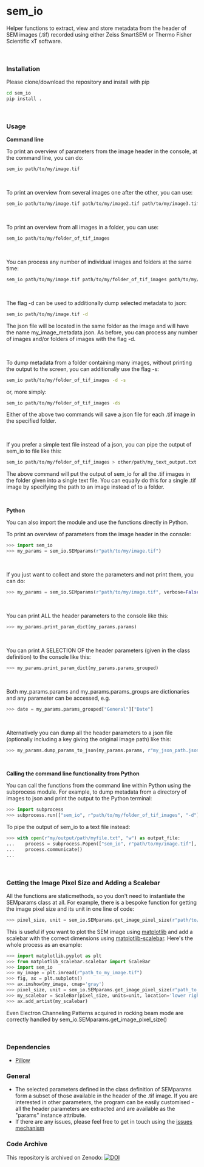# sem_io

Helper functions to extract, view and store metadata from the header of SEM images (.tif) recorded using either Zeiss SmartSEM or Thermo Fisher Scientific xT software.

<BR>

### Installation

Please clone/download the repository and install with pip

```bash
cd sem_io
pip install .
```

<BR>


### Usage

**Command line**

To print an overview of parameters from the image header in the console, at the command line, you can do:

```bash
sem_io path/to/my/image.tif
```

<BR>

To print an overview from several images one after the other, you can use:

```bash
sem_io path/to/my/image.tif path/to/my/image2.tif path/to/my/image3.tif
```

<BR>

To print an overview from all images in a folder, you can use:

```bash
sem_io path/to/my/folder_of_tif_images
```

<BR>

You can process any number of individual images and folders at the same time:

```bash
sem_io path/to/my/image.tif path/to/my/folder_of_tif_images path/to/my/image2.tif
```

<BR>

The flag -d can be used to additionally dump selected metadata to json:

```bash
sem_io path/to/my/image.tif -d
```

The json file will be located in the same folder as the image and will have the name my_image_metadata.json.
As before, you can process any number of images and/or folders of images with the flag -d.

<BR>

To dump metadata from a folder containing many images, without printing the output to the screen,
you can additionally use the flag -s:

```bash
sem_io path/to/my/folder_of_tif_images -d -s
```

or, more simply:

```bash
sem_io path/to/my/folder_of_tif_images -ds
```

Either of the above two commands will save a json file for each .tif image in the specified folder.

<BR>

If you prefer a simple text file instead of a json, you can pipe the output of sem_io to file like this:

```bash
sem_io path/to/my/folder_of_tif_images > other/path/my_text_output.txt
```

The above command will put the output of sem_io for all the .tif images in the folder given into a single text file. You can equally do this for a single .tif image by specifying the path to an image instead of to a folder.

<br>

**Python**

You can also import the module and use the functions directly in Python.

To print an overview of parameters from the image header in the console:

```python
>>> import sem_io
>>> my_params = sem_io.SEMparams(r"path/to/my/image.tif")
```

<BR>


If you just want to collect and store the parameters and not print them, you can do:

```python
>>> my_params = sem_io.SEMparams(r"path/to/my/image.tif", verbose=False)
```

<BR>


You can print ALL the header parameters to the console like this:

```python
>>> my_params.print_param_dict(my_params.params)
```

<BR>


You can print A SELECTION OF the header parameters (given in the class definition) to the console like this:

```python
>>> my_params.print_param_dict(my_params.params_grouped)
```

<BR>


Both my_params.params and my_params.params_groups are dictionaries and any parameter can be accessed, e.g.

```python
>>> date = my_params.params_grouped["General"]["Date"]
```

<BR>


Alternatively you can dump all the header parameters to a json file (optionally including a key giving the original image path) like this:

```python
>>> my_params.dump_params_to_json(my_params.params, r"my_json_path.json", image_path=my_params.img_path)
```


<BR>


**Calling the command line functionality from Python**

You can call the functions from the command line within Python using the subprocess module. For example, to dump metadata from a directory of images to json and print the output to the Python terminal:

```python
>>> import subprocess
>>> subprocess.run(["sem_io", r"path/to/my/folder_of_tif_images", "-d"])
```

To pipe the output of sem_io to a text file instead:

```python
>>> with open(r"my/output/path/myfile.txt", "w") as output_file:
...    process = subprocess.Popen(["sem_io", r"path/to/my/image.tif"], stdout=output_file)
...    process.communicate()
...
```

<BR>

### Getting the Image Pixel Size and Adding a Scalebar

All the functions are staticmethods, so you don't need to instantiate the SEMparams class at all. For example, there is a bespoke function for getting the image pixel size and its unit in one line of code:

```python
>>> pixel_size, unit = sem_io.SEMparams.get_image_pixel_size(r"path/to/my/image.tif")
```

This is useful if you want to plot the SEM image using [matplotlib](https://matplotlib.org/) and add a scalebar with the correct dimensions using [matplotlib-scalebar](https://github.com/ppinard/matplotlib-scalebar). Here's the whole process as an example:

```python
>>> import matplotlib.pyplot as plt
>>> from matplotlib_scalebar.scalebar import ScaleBar
>>> import sem_io
>>> my_image = plt.imread(r"path_to_my_image.tif")
>>> fig, ax = plt.subplots()
>>> ax.imshow(my_image, cmap='gray')
>>> pixel_size, unit = sem_io.SEMparams.get_image_pixel_size(r"path_to_my_image.tif")
>>> my_scalebar = ScaleBar(pixel_size, units=unit, location='lower right', scale_loc='top')
>>> ax.add_artist(my_scalebar)
```

Even Electron Channeling Patterns acquired in rocking beam mode are correctly handled by sem_io.SEMparams.get_image_pixel_size()

<BR>


### Dependencies

* [Pillow](https://python-pillow.org/)

### General

* The selected parameters defined in the class definition of SEMparams form a subset of those available in the header of the .tif image. If you are interested in other parameters, the program can be easily customised - all the header parameters are extracted and are available as the "params" instance attribute.
* If there are any issues, please feel free to get in touch using the [issues mechanism](https://github.com/MaMMoS-project/sem_io/issues)

### Code Archive

This repository is archived on Zenodo: [![DOI](https://zenodo.org/badge/DOI/10.5281/zenodo.15180575.svg)](https://doi.org/10.5281/zenodo.15180575)
